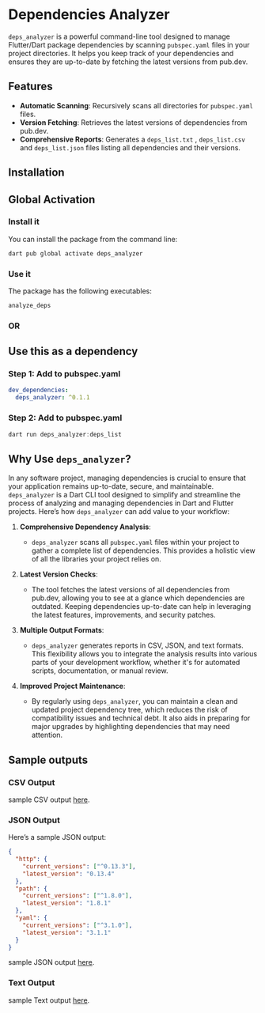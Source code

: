 # Dependencies Analyzer

`deps_analyzer` is a powerful command-line tool designed to manage Flutter/Dart package dependencies by scanning `pubspec.yaml`
files in your project directories. It helps you keep track of your dependencies and ensures they are up-to-date by fetching the latest versions from pub.dev.

## Features

- **Automatic Scanning**: Recursively scans all directories for `pubspec.yaml` files.
- **Version Fetching**: Retrieves the latest versions of dependencies from pub.dev.
- **Comprehensive Reports**: Generates a `deps_list.txt` , `deps_list.csv` and `deps_list.json` files listing all dependencies and their versions.

## Installation

## Global Activation
### Install it
You can install the package from the command line:

```dart 
dart pub global activate deps_analyzer
```

### Use it
The package has the following executables:

```dart 
analyze_deps
```

### OR

## Use this as a dependency
### Step 1: Add to pubspec.yaml
```yaml
dev_dependencies:
  deps_analyzer: ^0.1.1
```

### Step 2: Add to pubspec.yaml

```dart
dart run deps_analyzer:deps_list
```

## Why Use `deps_analyzer`?

In any software project, managing dependencies is crucial to ensure that your application remains up-to-date, secure, and maintainable. `deps_analyzer` is a Dart CLI tool designed to simplify and streamline the process of analyzing and managing dependencies in Dart and Flutter projects. Here’s how `deps_analyzer` can add value to your workflow:

1. **Comprehensive Dependency Analysis**:
    - `deps_analyzer` scans all `pubspec.yaml` files within your project to gather a complete list of dependencies. This provides a holistic view of all the libraries your project relies on.

2. **Latest Version Checks**:
    - The tool fetches the latest versions of all dependencies from pub.dev, allowing you to see at a glance which dependencies are outdated. Keeping dependencies up-to-date can help in leveraging the latest features, improvements, and security patches.

3. **Multiple Output Formats**:
    - `deps_analyzer` generates reports in CSV, JSON, and text formats. This flexibility allows you to integrate the analysis results into various parts of your development workflow, whether it's for automated scripts, documentation, or manual review.

4. **Improved Project Maintenance**:
    - By regularly using `deps_analyzer`, you can maintain a clean and updated project dependency tree, which reduces the risk of compatibility issues and technical debt. It also aids in preparing for major upgrades by highlighting dependencies that may need attention.


## Sample outputs


### CSV Output
sample CSV output [here](https://github.com/hrajwade96/deps_analyzer/blob/main/deps_analyzer/example/output/deps_list.csv).

### JSON Output
Here’s a sample JSON output:

```json
{
  "http": {
    "current_versions": ["^0.13.3"],
    "latest_version": "0.13.4"
  },
  "path": {
    "current_versions": ["^1.8.0"],
    "latest_version": "1.8.1"
  },
  "yaml": {
    "current_versions": ["^3.1.0"],
    "latest_version": "3.1.1"
  }
}
```
sample JSON output [here](https://github.com/hrajwade96/deps_analyzer/blob/main/deps_analyzer/example/output/deps_list.json).

### Text Output 
sample Text output [here](https://github.com/hrajwade96/deps_analyzer/blob/main/deps_analyzer/example/output/deps_list.txt).
